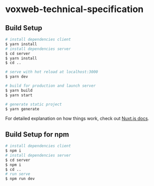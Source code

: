 # voxweb-technical-specification

## Build Setup

```bash
# install dependencies client
$ yarn install
# install dependencies server
$ cd server
$ yarn install
$ cd ..

# serve with hot reload at localhost:3000
$ yarn dev

# build for production and launch server
$ yarn build
$ yarn start

# generate static project
$ yarn generate
```

For detailed explanation on how things work, check out [Nuxt.js docs](https://nuxtjs.org).

## Build Setup for npm

```bash
# install dependencies client
$ npm i
# install dependencies server
$ cd server
$ npm i
$ cd ..
# run serve
$ npm run dev
